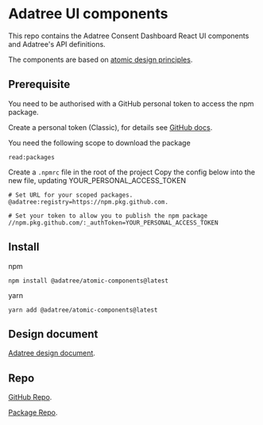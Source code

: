 # Adatree UI components

This repo contains the Adatree Consent Dashboard React UI components and Adatree's API definitions.

The components are based on [atomic design principles](https://bradfrost.com/blog/post/atomic-web-design/).

## Prerequisite

You need to be authorised with a GitHub personal token to access the npm package.

Create a personal token (Classic), for details see [GitHub docs](https://docs.github.com/en/authentication/keeping-your-account-and-data-secure/creating-a-personal-access-token).

You need the following scope to download the package

```
read:packages
```

Create a `.npmrc` file in the root of the project
Copy the config below into the new file, updating YOUR_PERSONAL_ACCESS_TOKEN

```
# Set URL for your scoped packages.
@adatree:registry=https://npm.pkg.github.com.

# Set your token to allow you to publish the npm package
//npm.pkg.github.com/:_authToken=YOUR_PERSONAL_ACCESS_TOKEN
```

## Install

npm

```
npm install @adatree/atomic-components@latest
```

yarn

```
yarn add @adatree/atomic-components@latest
```

## Design document

[Adatree design document](https://design.adatree.com.au/).

## Repo

[GitHub Repo](https://github.com/Adatree/ui-components).

[Package Repo](https://github.com/Adatree/ui-components/pkgs/npm/atomic-components).
